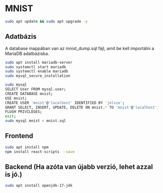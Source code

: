 # MNIST

```bash
sudo apt update && sudo apt upgrade -y
```

## Adatbázis

A database mappában van az mnist_dump.sql fájl, amit be kell importálni a MariaDB adatbázisba.

```bash
sudo apt install mariadb-server
sudo systemctl start mariadb
sudo systemctl enable mariadb
sudo mysql_secure_installation

sudo mysql
SELECT User FROM mysql.user;
CREATE DATABASE mnist;
USE mnist;
CREATE USER 'mnist'@'localhost' IDENTIFIED BY 'jelszo';
GRANT SELECT, INSERT, UPDATE, DELETE ON mnist.* TO 'mnist'@'localhost';
FLUSH PRIVILEGES;
exit;
sudo mysql mnist < mnist.sql
```

## Frontend

```bash
sudo apt install npm
npm install react-scripts --save
```

## Backend (Ha azóta van újabb verzió, lehet azzal is jó.)

```bash
sudo apt install openjdk-17-jdk
```
